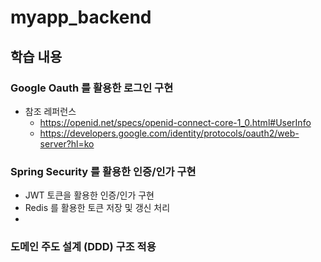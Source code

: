# myapp_backend

## 학습 내용
### Google Oauth 를 활용한 로그인 구현

 - 참조 레퍼런스
   - https://openid.net/specs/openid-connect-core-1_0.html#UserInfo
   - https://developers.google.com/identity/protocols/oauth2/web-server?hl=ko

### Spring Security 를 활용한 인증/인가 구현
 - JWT 토큰을 활용한 인증/인가 구현
 - Redis 를 활용한 토큰 저장 및 갱신 처리
 - 
### 도메인 주도 설계 (DDD) 구조 적용
